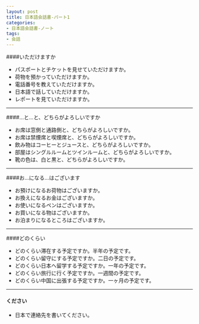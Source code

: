 ```yaml
---
layout: post
title: 日本語会話書-パート1
categories:
- 日本語会話書-ノート
tags:
- 会話
---
```

####いただけますか
* パスポートとチケットを見せていただけますか。
* 荷物を預かっていただけますか。
* 電話番号を教えていただけますか。
* 日本語で話していただけますか。
* レポートを見ていただけますか。

---
####…と…と、どちらがよろしいですか
* お席は窓側と通路側と、どちらがよろしいですか。
* お席は禁煙席と喫煙席と、どちらがよろしいですか。
* 飲み物はコーヒーとジュースと、どちらがよろしいですか。
* 部屋はシングルルームとツインルームと、どちらがよろしいですか。
* 靴の色は、白と黒と、どちらがよろしいですか。

---

####お…になる…はございます
* お預けになるお荷物はございますか。
* お換えになるお金はございますか。
* お使いになるペンはございますか。
* お買いになる物はございますか。
* お泊まりになるところはございますか。

---

####どのくらい
* どのくらい滞在する予定ですか。半年の予定です。
* どのくらい留守にする予定ですか。二日の予定です。
* どのくらい日本へ留学する予定ですか。一年の予定です。
* どのくらい旅行に行く予定ですか。一週間の予定です。
* どのくらい中国に出張する予定ですか。一ヶ月の予定です。

---

#### ください
* 日本で連絡先を書いてください。